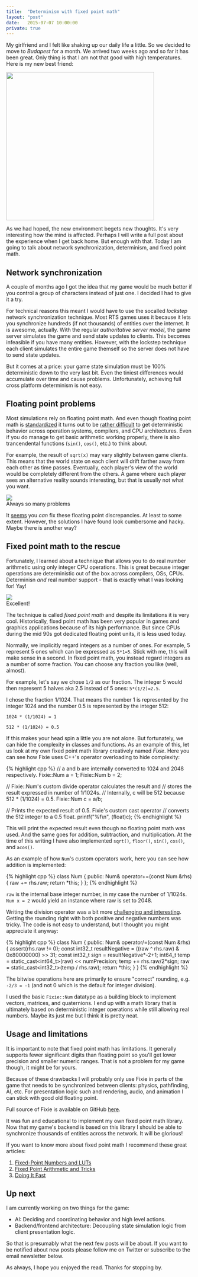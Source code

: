 ```yaml
---
title:  "Determinism with fixed point math"
layout: "post"
date:   2015-07-07 10:00:00
private: true
---
```

My girlfriend and I felt like shaking up our daily life a little. So we decided to move to *Budapest* for a month. We arrived two weeks ago and so far it has been great. Only thing is that I am not that good with high temperatures. Here is my new best friend:

<p class="photo">
  <img src="/assets/images/fan.jpg" style="width: 400px">
</p>

As we had hoped, the new environment begets new thoughts. It's very interesting how the mind is affected. Perhaps I will write a full post about the experience when I get back home. But enough with that. Today I am going to talk about network synchronization, determinism, and fixed point math.

## Network synchronization

A couple of months ago I got the idea that my game would be much better if you control a group of characters instead of just one. I decided I had to give it a try.

For technical reasons this meant I would have to use the socalled *lockstep* network synchronization technique. Most RTS games uses it because it lets you synchronize hundreds (if not thousands) of entities over the internet. It is awesome, actually. With the regular *authoritative server model*, the game server simulates the game and send state updates to clients. This becomes infeasible if you have many entities. However, with the lockstep technique each client simulates the entire game themself so the server does not have to send state updates.

But it comes at a price: your game state simulation must be 100% deterministic down to the very last bit. Even the tiniest differences would accumulate over time and cause problems. Unfortunately, achieving full cross platform determinism is not easy.

## Floating point problems

Most simulations rely on floating point math. And even though floating point math is [standardized](http://en.wikipedia.org/wiki/IEEE_floating_point) it turns out to be [rather difficult](http://gafferongames.com/networking-for-game-programmers/floating-point-determinism/) to get deterministic behavior across operation systems, compilers, and CPU architectures. Even if you do manage to get basic arithmetic working properly, there is also trancendental functions (`sin()`, `cos()`, etc.) to think about.

For example, the result of `sqrt(x)` may vary slightly between game clients. This means that the world state on each client will drift farther away from each other as time passes. Eventually, each player's view of the world would be completely different from the others. A game where each player sees an alternative reality sounds interesting, but that is usually not what you want.

<p class="photo">
  <img src="/assets/images/sad-cat.jpg"><br>
  Always so many problems
</p>

It [seems](http://gafferongames.com/networking-for-game-programmers/floating-point-determinism/) you *can* fix these floating point discrepancies. At least to some extent. However, the solutions I have found look cumbersome and hacky. Maybe there is another way?

## Fixed point math to the rescue

Fortunately, I learned about a technique that allows you to do real number arithmetic using only integer CPU operations. This is great because integer operations are deterministic out of the box across compilers, OSs, CPUs. Determinisn *and* real number support - that is exactly what I was looking for! Yay!

<p class="photo">
  <img src="/assets/images/racoon-excellent.jpg"><br>
  Excellent!
</p>

The technique is called *fixed point math* and despite its limitations it is very cool. Historically, fixed point math has been very popular in games and graphics applications because of its high performance. But since CPUs during the mid 90s got dedicated floating point units, it is less used today.

Normally, we implicitly regard integers as a number of ones. For example, 5 represent 5 ones which can be expressed as `5*1=5`. Stick with me, this will make sense in a second. In fixed point math, you instead regard integers as a number of some fraction. You can choose any fraction you like (well, almost).

For example, let's say we chose `1/2` as our fraction. The integer 5 would then represent 5 halves aka 2.5 instead of 5 ones: `5*(1/2)=2.5`.

I chose the fraction 1/1024. That means the number 1 is represented by the integer 1024 and the number 0.5 is represented by the integer 512:

`1024 * (1/1024) = 1`

`512 * (1/1024) = 0.5`

If this makes your head spin a little you are not alone. But fortunately, we can hide the complexity in classes and functions. As an example of this, let us look at my own fixed point math library creatively named *Fixie*. Here you can see how Fixie uses C++'s operator overloading to hide complexity:

{% highlight cpp %}
// a and b are internally converted to 1024 and 2048 respectively.
Fixie::Num a = 1;
Fixie::Num b = 2;

// Fixie::Num's custom divide operator calculates the result and
// stores the result expressed in number of 1/1024s.
// Internally, c will be 512 because 512 * (1/1024) = 0.5.
Fixie::Num c = a/b;

// Prints the expected result of 0.5. Fixie's custom cast operator
// converts the 512 integer to a 0.5 float.
printf("%f\n", (float)c);
{% endhighlight %}

This will print the expected result even though no floating point math was used. And the same goes for addition, subtraction, and multiplication. At the time of this writing I have also implemented `sqrt()`, `floor()`, `sin()`, `cos()`, and `acos()`.

As an example of how `Num`'s custom operators work, here you can see how addition is implemented:

{% highlight cpp %}
class Num {
public:
  Num& operator+=(const Num &rhs) {
    raw += rhs.raw;
    return *this;
  }
};
{% endhighlight %}

`raw` is the internal base integer number, in my case the number of 1/1024s. `Num x = 2` would yield an instance where raw is set to 2048.

Writing the division operator was a bit more [challenging and interesting](http://stackoverflow.com/questions/2422712/c-rounding-integer-division-instead-of-truncating/29533500). Getting the rounding right with both positive and negative numbers was tricky. The code is not easy to understand, but I thought you might appreciate it anyway:

{% highlight cpp %}
class Num {
public:
  Num& operator/=(const Num &rhs) {
    assert(rhs.raw != 0);
    const int32_t resultNegative = ((raw ^ rhs.raw) & 0x80000000) >> 31;
    const int32_t sign = resultNegative*-2+1;
    int64_t temp = static_cast<int64_t>(raw) << numPrecision;
    temp += rhs.raw/2*sign;
    raw = static_cast<int32_t>(temp / rhs.raw);
    return *this;
  }
}
{% endhighlight %}

The bitwise operations here are primarily to ensure "correct" rounding, e.g. `-2/3 = -1` (and not 0 which is the default for integer division).

I used the basic `Fixie::Num` datatype as a building block to implement vectors, matrices, and quaternions. I end up with a math library that is ultimately based on deterministic integer operations while still allowing real numbers. Maybe its just me but I think it is pretty neat.

## Usage and limitations

It is important to note that fixed point math has limitations. It generally supports fewer significant digits than floating point so you'll get lower precision and smaller numeric ranges. That is not a problem for my game though, it might be for yours.

Because of these drawbacks I will probably only use Fixie in parts of the game that needs to be synchronized between clients: physics, pathfinding, AI, etc. For presentation logic such and rendering, audio, and animation I can stick with good old floating point.

Full source of Fixie is available on GitHub [here](https://github.com/rasmusrn/fixie).

It was fun and educational to implement my own fixed point math library. Now that my game's backend is based on this library I should be able to synchronize thousands of entities across the network. It will be glorious!

If you want to know more about fixed point math I recommend these great articles:

1. [Fixed-Point Numbers and LUTs](http://www.coranac.com/tonc/text/fixed.htm)
2. [Fixed Point Arithmetic and Tricks](http://x86asm.net/articles/fixed-point-arithmetic-and-tricks/)
3. [Doing It Fast](http://gameprogrammer.com/4-fixed.html)

## Up next

I am currently working on two things for the game:

* AI: Deciding and coordinating behavior and high level actions.
* Backend/frontend architecture: Decoupling state simulation logic from client presentation logic.

So that is presumably what the next few posts will be about. If you want to be notified about new posts please follow me on Twitter or subscribe to the email newsletter below.

As always, I hope you enjoyed the read. Thanks for stopping by.
